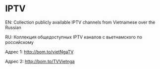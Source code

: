 # IPTV
EN: Collection publicly available IPTV channels from Vietnamese over the Russian

RU: Коллекция общедоступных IPTV каналов с вьетнамского по российскому

Адрес 1: http://bom.to/vietNgaTV

Адрес 2: http://bom.to/TVVietnga
